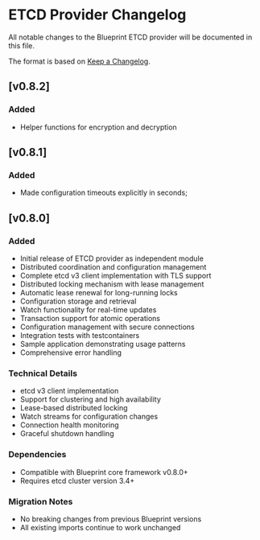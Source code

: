 # ETCD Provider Changelog

All notable changes to the Blueprint ETCD provider will be documented in this file.

The format is based on [Keep a Changelog](https://keepachangelog.com/en/1.0.0/).

## [v0.8.2]

### Added
- Helper functions for encryption and decryption

## [v0.8.1]

### Added
- Made configuration timeouts explicitly in seconds; 

## [v0.8.0]

### Added
- Initial release of ETCD provider as independent module
- Distributed coordination and configuration management
- Complete etcd v3 client implementation with TLS support
- Distributed locking mechanism with lease management
- Automatic lease renewal for long-running locks
- Configuration storage and retrieval
- Watch functionality for real-time updates
- Transaction support for atomic operations
- Configuration management with secure connections
- Integration tests with testcontainers
- Sample application demonstrating usage patterns
- Comprehensive error handling

### Technical Details
- etcd v3 client implementation
- Support for clustering and high availability
- Lease-based distributed locking
- Watch streams for configuration changes
- Connection health monitoring
- Graceful shutdown handling

### Dependencies
- Compatible with Blueprint core framework v0.8.0+
- Requires etcd cluster version 3.4+

### Migration Notes
- No breaking changes from previous Blueprint versions
- All existing imports continue to work unchanged